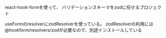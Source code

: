 react-hook-formを使って、
バリデーションスキーマをzodに任せるプロジェクト

useFormのresolverにzodResolverを使っている。
zodResolverの利用には@hookform/resolvers/zodが必要なので、別途インストールしている


